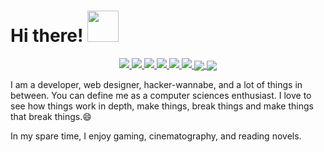 <h1> Hi there! <img src="https://media.giphy.com/media/mGcNjsfWAjY5AEZNw6/giphy.gif" width="50"></h1>

<p align="center">
  <a href="https://twitter.com/D4Vinci1">
    <img src="https://img.shields.io/twitter/follow/D4Vinci1?style=for-the-badge&label=%40D4Vinci1&logo=twitter&logoColor=00AEFF&labelColor=black&color=7fff00">
  </a>
  <a href="https://www.linkedin.com/in/karim-shoair/">
    <img src="https://img.shields.io/badge/-Karim%20Shoair-blue?style=for-the-badge&logo=Linkedin&logoColor=00AEFF&labelColor=black&color=black">
  </a>
  <a href="https://t.me/D4Vinci_0x">
    <img src="https://img.shields.io/badge/D4Vinci__0x-0078D4?style=for-the-badge&logo=Telegram&logoColor=00AEFF&labelColor=black&color=black">
  </a>
  <a href="https://medium.com/@d4vinci">
    <img src="https://img.shields.io/badge/d4vinci-0078D4?style=for-the-badge&logo=Medium&logoColor=00AEFF&labelColor=black&color=black">
  </a>
  <a href="https://www.hackthebox.eu/profile/59616">
    <img src="https://img.shields.io/badge/d4vinci-0078D4?style=for-the-badge&logo=Hackthebox&logoColor=00AEFF&labelColor=black&color=black">
  </a>
  <a href="mailto:karim.shoair@pm.me">
    <img src="https://img.shields.io/badge/karim.shoair@pm.me-0078D4?style=for-the-badge&logo=Protonmail&logoColor=00AEFF&labelColor=black&color=black">
  </a>
  
  <a href="https://github.com/D4Vinci">
  <img align="center" src="https://github-readme-stats.vercel.app/api?username=D4Vinci&count_private=true&show_icons=true&theme=chartreuse-dark" />
  </a>
  <a href="https://github.com/D4Vinci">
    <img align="center" src="https://github-readme-stats.vercel.app/api/top-langs/?username=D4Vinci&layout=compact&theme=chartreuse-dark&langs_count=8" />
  </a>
  
</p>

I am a developer, web designer, hacker-wannabe, and a lot of things in between. You can define me as a computer sciences enthusiast. I love to see how things work in depth, make things, break things and make things that break things.😄

In my spare time, I enjoy gaming, cinematography, and reading novels.


<!--
**D4Vinci/D4Vinci** is a ✨ _special_ ✨ repository because its `README.md` (this file) appears on your GitHub profile.

Here are some ideas to get you started:

- 🔭 I’m currently working on ...
- 🌱 I’m currently learning ...
- 👯 I’m looking to collaborate on ...
- 🤔 I’m looking for help with ...
- 💬 Ask me about ...
- 📫 How to reach me: ...
- 😄 Pronouns: ...
- ⚡ Fun fact: ...
-->
